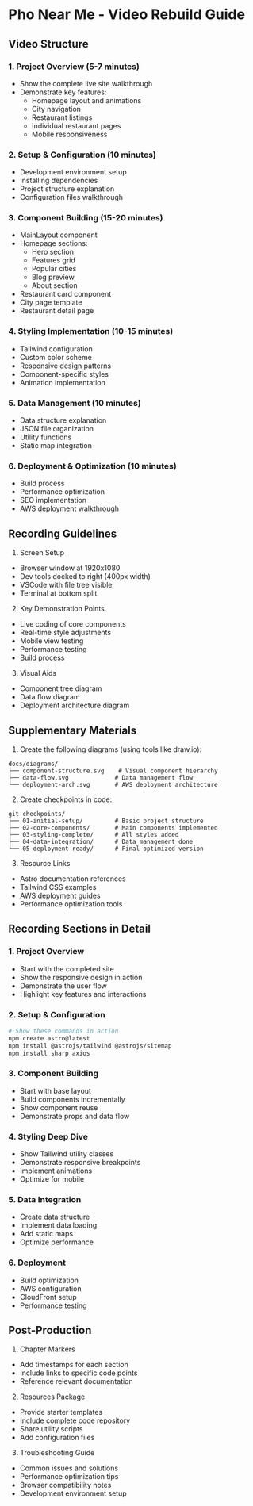 # Pho Near Me - Video Rebuild Guide

## Video Structure

### 1. Project Overview (5-7 minutes)
- Show the complete live site walkthrough
- Demonstrate key features:
  - Homepage layout and animations
  - City navigation
  - Restaurant listings
  - Individual restaurant pages
  - Mobile responsiveness

### 2. Setup & Configuration (10 minutes)
- Development environment setup
- Installing dependencies
- Project structure explanation
- Configuration files walkthrough

### 3. Component Building (15-20 minutes)
- MainLayout component
- Homepage sections:
  - Hero section
  - Features grid
  - Popular cities
  - Blog preview
  - About section
- Restaurant card component
- City page template
- Restaurant detail page

### 4. Styling Implementation (10-15 minutes)
- Tailwind configuration
- Custom color scheme
- Responsive design patterns
- Component-specific styles
- Animation implementation

### 5. Data Management (10 minutes)
- Data structure explanation
- JSON file organization
- Utility functions
- Static map integration

### 6. Deployment & Optimization (10 minutes)
- Build process
- Performance optimization
- SEO implementation
- AWS deployment walkthrough

## Recording Guidelines

1. Screen Setup
- Browser window at 1920x1080
- Dev tools docked to right (400px width)
- VSCode with file tree visible
- Terminal at bottom split

2. Key Demonstration Points
- Live coding of core components
- Real-time style adjustments
- Mobile view testing
- Performance testing
- Build process

3. Visual Aids
- Component tree diagram
- Data flow diagram
- Deployment architecture diagram

## Supplementary Materials

1. Create the following diagrams (using tools like draw.io):
```
docs/diagrams/
├── component-structure.svg    # Visual component hierarchy
├── data-flow.svg             # Data management flow
└── deployment-arch.svg       # AWS deployment architecture
```

2. Create checkpoints in code:
```
git-checkpoints/
├── 01-initial-setup/         # Basic project structure
├── 02-core-components/       # Main components implemented
├── 03-styling-complete/      # All styles added
├── 04-data-integration/      # Data management done
└── 05-deployment-ready/      # Final optimized version
```

3. Resource Links
- Astro documentation references
- Tailwind CSS examples
- AWS deployment guides
- Performance optimization tools

## Recording Sections in Detail

### 1. Project Overview
- Start with the completed site
- Show the responsive design in action
- Demonstrate the user flow
- Highlight key features and interactions

### 2. Setup & Configuration
```bash
# Show these commands in action
npm create astro@latest
npm install @astrojs/tailwind @astrojs/sitemap
npm install sharp axios
```

### 3. Component Building
- Start with base layout
- Build components incrementally
- Show component reuse
- Demonstrate props and data flow

### 4. Styling Deep Dive
- Show Tailwind utility classes
- Demonstrate responsive breakpoints
- Implement animations
- Optimize for mobile

### 5. Data Integration
- Create data structure
- Implement data loading
- Add static maps
- Optimize performance

### 6. Deployment
- Build optimization
- AWS configuration
- CloudFront setup
- Performance testing

## Post-Production

1. Chapter Markers
- Add timestamps for each section
- Include links to specific code points
- Reference relevant documentation

2. Resources Package
- Provide starter templates
- Include complete code repository
- Share utility scripts
- Add configuration files

3. Troubleshooting Guide
- Common issues and solutions
- Performance optimization tips
- Browser compatibility notes
- Development environment setup
